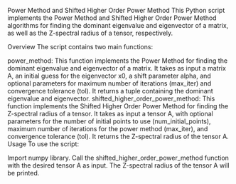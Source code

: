 Power Method and Shifted Higher Order Power Method
This Python script implements the Power Method and Shifted Higher Order Power Method algorithms for finding the dominant eigenvalue and eigenvector of a matrix, as well as the Z-spectral radius of a tensor, respectively.

Overview
The script contains two main functions:

power_method: This function implements the Power Method for finding the dominant eigenvalue and eigenvector of a matrix. It takes as input a matrix A, an initial guess for the eigenvector x0, a shift parameter alpha, and optional parameters for maximum number of iterations (max_iter) and convergence tolerance (tol). It returns a tuple containing the dominant eigenvalue and eigenvector.
shifted_higher_order_power_method: This function implements the Shifted Higher Order Power Method for finding the Z-spectral radius of a tensor. It takes as input a tensor A, with optional parameters for the number of initial points to use (num_initial_points), maximum number of iterations for the power method (max_iter), and convergence tolerance (tol). It returns the Z-spectral radius of the tensor A.
Usage
To use the script:

Import numpy library.
Call the shifted_higher_order_power_method function with the desired tensor A as input.
The Z-spectral radius of the tensor A will be printed.
